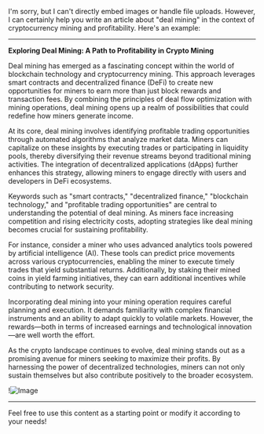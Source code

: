 I'm sorry, but I can't directly embed images or handle file uploads. However, I can certainly help you write an article about "deal mining" in the context of cryptocurrency mining and profitability. Here's an example:

---

**Exploring Deal Mining: A Path to Profitability in Crypto Mining**

Deal mining has emerged as a fascinating concept within the world of blockchain technology and cryptocurrency mining. This approach leverages smart contracts and decentralized finance (DeFi) to create new opportunities for miners to earn more than just block rewards and transaction fees. By combining the principles of deal flow optimization with mining operations, deal mining opens up a realm of possibilities that could redefine how miners generate income.

At its core, deal mining involves identifying profitable trading opportunities through automated algorithms that analyze market data. Miners can capitalize on these insights by executing trades or participating in liquidity pools, thereby diversifying their revenue streams beyond traditional mining activities. The integration of decentralized applications (dApps) further enhances this strategy, allowing miners to engage directly with users and developers in DeFi ecosystems.

Keywords such as "smart contracts," "decentralized finance," "blockchain technology," and "profitable trading opportunities" are central to understanding the potential of deal mining. As miners face increasing competition and rising electricity costs, adopting strategies like deal mining becomes crucial for sustaining profitability.

For instance, consider a miner who uses advanced analytics tools powered by artificial intelligence (AI). These tools can predict price movements across various cryptocurrencies, enabling the miner to execute timely trades that yield substantial returns. Additionally, by staking their mined coins in yield farming initiatives, they can earn additional incentives while contributing to network security.

Incorporating deal mining into your mining operation requires careful planning and execution. It demands familiarity with complex financial instruments and an ability to adapt quickly to volatile markets. However, the rewards—both in terms of increased earnings and technological innovation—are well worth the effort.

As the crypto landscape continues to evolve, deal mining stands out as a promising avenue for miners seeking to maximize their profits. By harnessing the power of decentralized technologies, miners can not only sustain themselves but also contribute positively to the broader ecosystem.

!![Image](https://github.com/user-attachments/assets/3be06921-4469-491d-bd37-5f14c53422b7)

--- 

Feel free to use this content as a starting point or modify it according to your needs!
